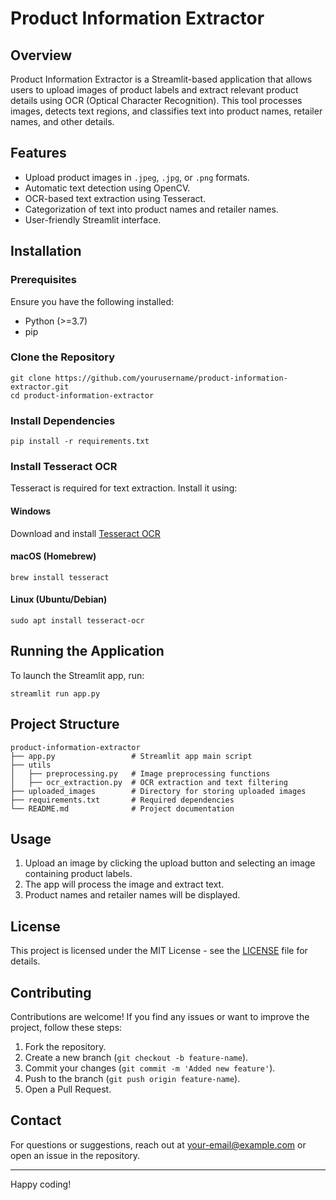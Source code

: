 # Product Information Extractor

## Overview
Product Information Extractor is a Streamlit-based application that allows users to upload images of product labels and extract relevant product details using OCR (Optical Character Recognition). This tool processes images, detects text regions, and classifies text into product names, retailer names, and other details.

## Features
- Upload product images in `.jpeg`, `.jpg`, or `.png` formats.
- Automatic text detection using OpenCV.
- OCR-based text extraction using Tesseract.
- Categorization of text into product names and retailer names.
- User-friendly Streamlit interface.

## Installation

### Prerequisites
Ensure you have the following installed:
- Python (>=3.7)
- pip

### Clone the Repository
```
git clone https://github.com/yourusername/product-information-extractor.git
cd product-information-extractor
```

### Install Dependencies
```
pip install -r requirements.txt
```

### Install Tesseract OCR
Tesseract is required for text extraction. Install it using:

#### Windows
Download and install [Tesseract OCR](https://github.com/UB-Mannheim/tesseract/wiki)

#### macOS (Homebrew)
```
brew install tesseract
```

#### Linux (Ubuntu/Debian)
```
sudo apt install tesseract-ocr
```

## Running the Application
To launch the Streamlit app, run:
```
streamlit run app.py
```

## Project Structure
```
product-information-extractor
├── app.py                 # Streamlit app main script
├── utils
│   ├── preprocessing.py   # Image preprocessing functions
│   ├── ocr_extraction.py  # OCR extraction and text filtering
├── uploaded_images        # Directory for storing uploaded images
├── requirements.txt       # Required dependencies
└── README.md              # Project documentation
```

## Usage
1. Upload an image by clicking the upload button and selecting an image containing product labels.
2. The app will process the image and extract text.
3. Product names and retailer names will be displayed.

## License
This project is licensed under the MIT License - see the [LICENSE](LICENSE) file for details.

## Contributing
Contributions are welcome! If you find any issues or want to improve the project, follow these steps:
1. Fork the repository.
2. Create a new branch (`git checkout -b feature-name`).
3. Commit your changes (`git commit -m 'Added new feature'`).
4. Push to the branch (`git push origin feature-name`).
5. Open a Pull Request.

## Contact
For questions or suggestions, reach out at [your-email@example.com](mailto:your-email@example.com) or open an issue in the repository.

---
Happy coding!

